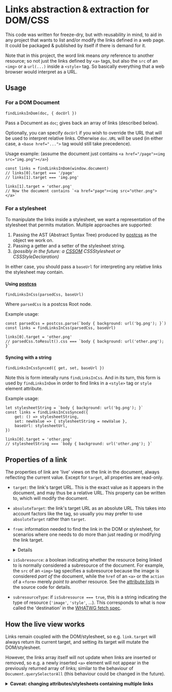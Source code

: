 # Links abstraction & extraction for DOM/CSS

This code was written for freeze-dry, but with reusability in mind, to aid in any project that wants to list and/or modify the links defined in a web page. It could be packaged & published by itself if there is demand for it.

Note that in this project, the word link means *any* reference to another resource; so not just the links defined by `<a>` tags, but also the `src` of an `<img>` or a `url(...)` inside a `<style>` tag. So basically everything that a web browser would interpret as a URL.

## Usage

### For a DOM Document

    findLinksInDom(doc, { docUrl })

Pass a Document as `doc`; gives back an array of links (described below).

Optionally, you can specify `docUrl` if you wish to override the URL that will be used to interpret
relative links. Otherwise `doc.URL` will be used (in either case, a `<base href="...">` tag would
still take precedence).

Usage example: (assume the document just contains `<a href="/page"><img src="img.png"></a>`)

    const links = findLinksInDom(window.document)
    // links[0].target === '/page'
    // links[1].target === 'img.png'

    links[1].target = 'other.png'
    // Now the document contains `<a href="page"><img src="other.png"></a>`

### For a stylesheet

To manipulate the links inside a stylesheet, we want a representation of the stylesheet that permits
mutation. Multiple approaches are supported:

1. Passing the AST (Abstract Syntax Tree) produced by [postcss][] as the object we work on.
2. Passing a getter and a setter of the stylesheet string.
3. *(possibly in the future: a [CSSOM][] CSSStylesheet or CSSStyleDeclaration)*

In either case, you should pass a `baseUrl` for interpreting any relative links the stylesheet may
contain.

#### Using [postcss]

    findLinksInCss(parsedCss, baseUrl)

Where `parsedCss` is a postcss Root node.

Example usage:

    const parsedCss = postcss.parse(`body { background: url('bg.png'); }`)
    const links = findLinksInCss(parsedCss, baseUrl)

    links[0].target = 'other.png'
    // parsedCss.toResult().css === `body { background: url('other.png'); }`

#### Syncing with a string

    findLinksInCssSynced({ get, set, baseUrl })

Note this is form interally runs `findLinksInCss`. And in its turn, this form is used by
`findLinksInDom` in order to find links in a `<style>` tag or `style` element attribute.

Example usage:

    let stylesheetString = `body { background: url('bg.png'); }`
    const links = findLinksInCssSynced({
        get: () => stylesheetString,
        set: newValue => { stylesheetString = newValue },
        baseUrl: stylesheetUrl,
    })

    links[0].target = 'other.png'
    // stylesheetString === `body { background: url('other.png'); }`

## Properties of a link

The properties of link are 'live' views on the link in the document, always reflecting the current
value. Except for `target`, all properties are read-only.

- `target`: the link's target URL. This is the exact value as it appears in the document, and may
  thus be a relative URL. This property can be written to, which will modify the document.

- `absoluteTarget`: the link's target URL as an absolute URL. This takes into account factors like
  the <base href="..."> tag, so usually you may prefer to use `absoluteTarget` rather than `target`.

- `from`: information needed to find the link in the DOM or stylesheet, for scenarios where one
  needs to do more than just reading or modifying the link target.

  <details>

  In order to point to the various types of places a link URL may be located, the `from` property
  can take different forms. For links in the DOM:
  - if defined in an element's attribute:
    `{ element, attribute, rangeWithinAttribute: [ start, end ] }`
  - if defined in text (only possible inside a `<style>` tag):
    `{ element, rangeWithinTextContent: [ start, end ] }`

  **The `from` attribute is currently not giving the position of links inside CSS**

  As usual, range ends are exclusive; so `start - end === link.target.length` holds.
  </details>

- `isSubresource`: a boolean indicating whether the resource being linked to is normally considered
  a subresource of the document. For example, the `src` of an `<img>` tag specifies a subresource
  because the image is considered *part of* the document, while the `href` of an `<a>` or the
  `action` of a `<form>` merely *point to* another resource. See the [attribute lists][] in the
  source code for details.

- `subresourceType`: if `isSubresource === true`, this is a string indicating the type of resource (`'image'`, `'style'`, ...). This corresponds to what is now called the 'destination' in the [WHATWG fetch spec][].

## How the live view works

Links remain coupled with the DOM/stylesheet, so e.g. `link.target` will always return its current target, and setting its target will mutate the DOM/stylesheet.

However, the links array itself will not update when links are inserted or removed, so e.g. a newly inserted `<a>` element will not appear in the previously returned array of links; similar to the behaviour of `Document.querySelectorAll` (this behaviour could be changed in the future).

<details><summary><b>
Caveat: changing attributes/stylesheets containing multiple links
</b></summary>

Sometimes a single string define multiple links, such as the `srcset` of an `<img>`, the `style` of
any element, as well as the text content of a `<style>` element or stylesheet. Because there is no
identifier to distinguish the individual links, the links are identified by their index in the array
of found links. This means that if by modifying the attribute/stylesheet you insert or remove a
link, previously found links will now correspond to different links than you may expect.

Say, our body contains:

    <img id="myImage" srcset="normal.png" srcset="huge.png 8x, large.png 2x">

And we run:

    const links = findLinksInDom(window.document)
    const srcsetLinks = links.filter(link => link.from.attribute === 'srcset')

    const largeLink = srcsetLinks[1]
    // largeLink.target === 'large.png'

    myImage.setAttribute('srcset', 'huge.png 8x, big.png 4x, large.png 2x')
    // largeLink.target === 'big.png'

Perhaps to your surprise, `largeLink.target === 'big.png'`, because that is now the second link in
the `srcset`. In any case, we would have to run findLinksInDom again to get all three links.
</details>

[WHATWG fetch spec]: https://fetch.spec.whatwg.org/#concept-request-destination (as of 2018-05-17)
[attribute lists]: url-attributes/attribute-lists.js
[postcss]: https://postcss.org/
[CSSOM]: https://www.w3.org/TR/cssom-1/
